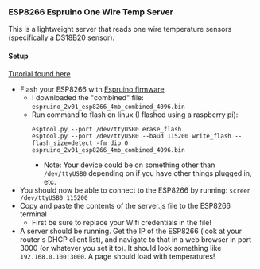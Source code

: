 ### ESP8266 Espruino One Wire Temp Server
This is a lightweight server that reads one wire temperature sensors (specifically a DS18B20 sensor).

#### Setup
[Tutorial found here](https://cuneyt.aliustaoglu.biz/en/programming-esp8266-using-javascript-with-espruino/)
- Flash your ESP8266 with [Espruino firmware](https://www.espruino.com/Download)
  - I downloaded the "combined" file: `espruino_2v01_esp8266_4mb_combined_4096.bin`
  - Run command to flash on linux (I flashed using a raspberry pi):
    ```
    esptool.py --port /dev/ttyUSB0 erase_flash
    esptool.py --port /dev/ttyUSB0 --baud 115200 write_flash --flash_size=detect -fm dio 0 espruino_2v01_esp8266_4mb_combined_4096.bin
    ```
      - Note: Your device could be on something other than `/dev/ttyUSB0` depending on if you have other things plugged in, etc.
- You should now be able to connect to the ESP8266 by running: `screen /dev/ttyUSB0 115200`
- Copy and paste the contents of the server.js file to the ESP8266 terminal
  - First be sure to replace your Wifi credentials in the file!
- A server should be running. Get the IP of the ESP8266 (look at your router's DHCP client list), and navigate to that in a web browser in port 3000 (or whatever you set it to). It should look something like `192.168.0.100:3000`. A page should load with temperatures!
